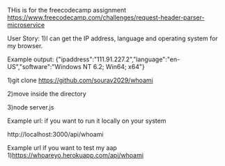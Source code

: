 THis is for the freecodecamp assignment https://www.freecodecamp.com/challenges/request-header-parser-microservice

User Story:
1)I can get the IP address, language and operating system for my browser.


Example output:
{"ipaddress":"111.91.227.2","language":"en-US","software":"Windows NT 6.2; Win64; x64"}

1)git clone https://github.com/sourav2029/whoami

2)move inside the directory

3)node server.js

Example url: if you want to run it locally on your system

http://localhost:3000/api/whoami


Example url if you want to test my aap
1)https://whoareyo.herokuapp.com/api/whoami
